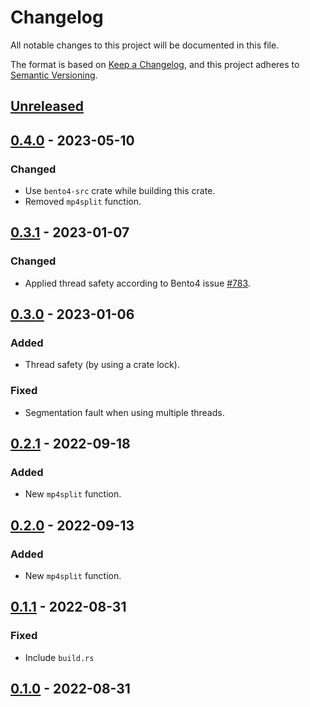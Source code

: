 # Changelog

All notable changes to this project will be documented in this file.

The format is based on [Keep a Changelog](https://keepachangelog.com/en/1.0.0),
and this project adheres to [Semantic Versioning](https://semver.org/spec/v2.0.0.html).

## [Unreleased]

## [0.4.0] - 2023-05-10

### Changed

- Use `bento4-src` crate while building this crate. 
- Removed `mp4split` function.

## [0.3.1] - 2023-01-07

### Changed

- Applied thread safety according to Bento4 issue [#783](https://github.com/axiomatic-systems/Bento4/issues/783).

## [0.3.0] - 2023-01-06

### Added

- Thread safety (by using a crate lock).

### Fixed

- Segmentation fault when using multiple threads.

## [0.2.1] - 2022-09-18

### Added

- New `mp4split` function.

## [0.2.0] - 2022-09-13

### Added

- New `mp4split` function.

## [0.1.1] - 2022-08-31

### Fixed

- Include `build.rs`

## [0.1.0] - 2022-08-31

[Unreleased]: https://github.com/clitic/mp4decrypt/compare/mp4decrypt-v0.4.0...HEAD
[0.4.0]: https://github.com/clitic/mp4decrypt/compare/v0.3.1...mp4decrypt-v0.4.0
[0.3.1]: https://github.com/clitic/mp4decrypt/compare/v0.3.0...v0.3.1
[0.3.0]: https://github.com/clitic/mp4decrypt/compare/5759e24...v0.3.0
[0.2.1]: https://github.com/clitic/mp4decrypt/compare/56680c2...5759e24
[0.2.0]: https://github.com/clitic/mp4decrypt/compare/843bb3d...56680c2
[0.1.1]: https://github.com/clitic/mp4decrypt/compare/d2490fc...843bb3d
[0.1.0]: https://github.com/clitic/mp4decrypt/compare/3c00224...d2490fc
